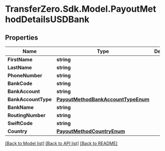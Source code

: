 
# TransferZero.Sdk.Model.PayoutMethodDetailsUSDBank

## Properties

Name | Type | Description | Notes
------------ | ------------- | ------------- | -------------
**FirstName** | **string** |  | 
**LastName** | **string** |  | 
**PhoneNumber** | **string** |  | [optional] 
**BankCode** | **string** |  | [optional] 
**BankAccount** | **string** |  | 
**BankAccountType** | [**PayoutMethodBankAccountTypeEnum**](PayoutMethodBankAccountTypeEnum.md) |  | [optional] 
**BankName** | **string** |  | [optional] 
**RoutingNumber** | **string** |  | [optional] 
**SwiftCode** | **string** |  | [optional] 
**Country** | [**PayoutMethodCountryEnum**](PayoutMethodCountryEnum.md) |  | 

[[Back to Model list]](../README.md#documentation-for-models)
[[Back to API list]](../README.md#documentation-for-api-endpoints)
[[Back to README]](../README.md)

